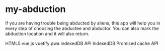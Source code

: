 # my-abduction
If you are having trouble being abducted by aliens, this app will help you in every step of choosing the abductee and abductor. You can also mark the abduction location and it will also return.

HTML5
vue.js
vuetify
pwa
indexedDB API
IndexedDB Promised
cache API

